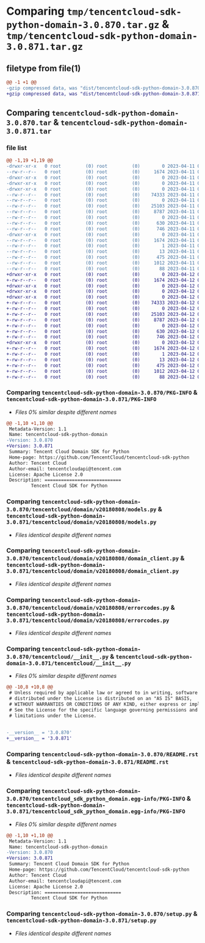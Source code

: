 # Comparing `tmp/tencentcloud-sdk-python-domain-3.0.870.tar.gz` & `tmp/tencentcloud-sdk-python-domain-3.0.871.tar.gz`

## filetype from file(1)

```diff
@@ -1 +1 @@
-gzip compressed data, was "dist/tencentcloud-sdk-python-domain-3.0.870.tar", last modified: Tue Apr 11 03:34:10 2023, max compression
+gzip compressed data, was "dist/tencentcloud-sdk-python-domain-3.0.871.tar", last modified: Wed Apr 12 00:22:56 2023, max compression
```

## Comparing `tencentcloud-sdk-python-domain-3.0.870.tar` & `tencentcloud-sdk-python-domain-3.0.871.tar`

### file list

```diff
@@ -1,19 +1,19 @@
-drwxr-xr-x   0 root         (0) root         (0)        0 2023-04-11 03:34:10.000000 tencentcloud-sdk-python-domain-3.0.870/
--rw-r--r--   0 root         (0) root         (0)     1674 2023-04-11 03:34:10.000000 tencentcloud-sdk-python-domain-3.0.870/PKG-INFO
-drwxr-xr-x   0 root         (0) root         (0)        0 2023-04-11 03:34:10.000000 tencentcloud-sdk-python-domain-3.0.870/tencentcloud/
-drwxr-xr-x   0 root         (0) root         (0)        0 2023-04-11 03:34:10.000000 tencentcloud-sdk-python-domain-3.0.870/tencentcloud/domain/
-drwxr-xr-x   0 root         (0) root         (0)        0 2023-04-11 03:34:10.000000 tencentcloud-sdk-python-domain-3.0.870/tencentcloud/domain/v20180808/
--rw-r--r--   0 root         (0) root         (0)    74333 2023-04-11 03:34:10.000000 tencentcloud-sdk-python-domain-3.0.870/tencentcloud/domain/v20180808/models.py
--rw-r--r--   0 root         (0) root         (0)        0 2023-04-11 03:34:10.000000 tencentcloud-sdk-python-domain-3.0.870/tencentcloud/domain/v20180808/__init__.py
--rw-r--r--   0 root         (0) root         (0)    25103 2023-04-11 03:34:10.000000 tencentcloud-sdk-python-domain-3.0.870/tencentcloud/domain/v20180808/domain_client.py
--rw-r--r--   0 root         (0) root         (0)     8787 2023-04-11 03:34:10.000000 tencentcloud-sdk-python-domain-3.0.870/tencentcloud/domain/v20180808/errorcodes.py
--rw-r--r--   0 root         (0) root         (0)        0 2023-04-11 03:34:10.000000 tencentcloud-sdk-python-domain-3.0.870/tencentcloud/domain/__init__.py
--rw-r--r--   0 root         (0) root         (0)      630 2023-04-11 03:34:10.000000 tencentcloud-sdk-python-domain-3.0.870/tencentcloud/__init__.py
--rw-r--r--   0 root         (0) root         (0)      746 2023-04-11 03:34:10.000000 tencentcloud-sdk-python-domain-3.0.870/README.rst
-drwxr-xr-x   0 root         (0) root         (0)        0 2023-04-11 03:34:10.000000 tencentcloud-sdk-python-domain-3.0.870/tencentcloud_sdk_python_domain.egg-info/
--rw-r--r--   0 root         (0) root         (0)     1674 2023-04-11 03:34:10.000000 tencentcloud-sdk-python-domain-3.0.870/tencentcloud_sdk_python_domain.egg-info/PKG-INFO
--rw-r--r--   0 root         (0) root         (0)        1 2023-04-11 03:34:10.000000 tencentcloud-sdk-python-domain-3.0.870/tencentcloud_sdk_python_domain.egg-info/dependency_links.txt
--rw-r--r--   0 root         (0) root         (0)       13 2023-04-11 03:34:10.000000 tencentcloud-sdk-python-domain-3.0.870/tencentcloud_sdk_python_domain.egg-info/top_level.txt
--rw-r--r--   0 root         (0) root         (0)      475 2023-04-11 03:34:10.000000 tencentcloud-sdk-python-domain-3.0.870/tencentcloud_sdk_python_domain.egg-info/SOURCES.txt
--rw-r--r--   0 root         (0) root         (0)     1012 2023-04-11 03:34:10.000000 tencentcloud-sdk-python-domain-3.0.870/setup.py
--rw-r--r--   0 root         (0) root         (0)       88 2023-04-11 03:34:10.000000 tencentcloud-sdk-python-domain-3.0.870/setup.cfg
+drwxr-xr-x   0 root         (0) root         (0)        0 2023-04-12 00:22:56.000000 tencentcloud-sdk-python-domain-3.0.871/
+-rw-r--r--   0 root         (0) root         (0)     1674 2023-04-12 00:22:56.000000 tencentcloud-sdk-python-domain-3.0.871/PKG-INFO
+drwxr-xr-x   0 root         (0) root         (0)        0 2023-04-12 00:22:56.000000 tencentcloud-sdk-python-domain-3.0.871/tencentcloud/
+drwxr-xr-x   0 root         (0) root         (0)        0 2023-04-12 00:22:56.000000 tencentcloud-sdk-python-domain-3.0.871/tencentcloud/domain/
+drwxr-xr-x   0 root         (0) root         (0)        0 2023-04-12 00:22:56.000000 tencentcloud-sdk-python-domain-3.0.871/tencentcloud/domain/v20180808/
+-rw-r--r--   0 root         (0) root         (0)    74333 2023-04-12 00:22:56.000000 tencentcloud-sdk-python-domain-3.0.871/tencentcloud/domain/v20180808/models.py
+-rw-r--r--   0 root         (0) root         (0)        0 2023-04-12 00:22:56.000000 tencentcloud-sdk-python-domain-3.0.871/tencentcloud/domain/v20180808/__init__.py
+-rw-r--r--   0 root         (0) root         (0)    25103 2023-04-12 00:22:56.000000 tencentcloud-sdk-python-domain-3.0.871/tencentcloud/domain/v20180808/domain_client.py
+-rw-r--r--   0 root         (0) root         (0)     8787 2023-04-12 00:22:56.000000 tencentcloud-sdk-python-domain-3.0.871/tencentcloud/domain/v20180808/errorcodes.py
+-rw-r--r--   0 root         (0) root         (0)        0 2023-04-12 00:22:56.000000 tencentcloud-sdk-python-domain-3.0.871/tencentcloud/domain/__init__.py
+-rw-r--r--   0 root         (0) root         (0)      630 2023-04-12 00:22:56.000000 tencentcloud-sdk-python-domain-3.0.871/tencentcloud/__init__.py
+-rw-r--r--   0 root         (0) root         (0)      746 2023-04-12 00:22:56.000000 tencentcloud-sdk-python-domain-3.0.871/README.rst
+drwxr-xr-x   0 root         (0) root         (0)        0 2023-04-12 00:22:56.000000 tencentcloud-sdk-python-domain-3.0.871/tencentcloud_sdk_python_domain.egg-info/
+-rw-r--r--   0 root         (0) root         (0)     1674 2023-04-12 00:22:56.000000 tencentcloud-sdk-python-domain-3.0.871/tencentcloud_sdk_python_domain.egg-info/PKG-INFO
+-rw-r--r--   0 root         (0) root         (0)        1 2023-04-12 00:22:56.000000 tencentcloud-sdk-python-domain-3.0.871/tencentcloud_sdk_python_domain.egg-info/dependency_links.txt
+-rw-r--r--   0 root         (0) root         (0)       13 2023-04-12 00:22:56.000000 tencentcloud-sdk-python-domain-3.0.871/tencentcloud_sdk_python_domain.egg-info/top_level.txt
+-rw-r--r--   0 root         (0) root         (0)      475 2023-04-12 00:22:56.000000 tencentcloud-sdk-python-domain-3.0.871/tencentcloud_sdk_python_domain.egg-info/SOURCES.txt
+-rw-r--r--   0 root         (0) root         (0)     1012 2023-04-12 00:22:56.000000 tencentcloud-sdk-python-domain-3.0.871/setup.py
+-rw-r--r--   0 root         (0) root         (0)       88 2023-04-12 00:22:56.000000 tencentcloud-sdk-python-domain-3.0.871/setup.cfg
```

### Comparing `tencentcloud-sdk-python-domain-3.0.870/PKG-INFO` & `tencentcloud-sdk-python-domain-3.0.871/PKG-INFO`

 * *Files 0% similar despite different names*

```diff
@@ -1,10 +1,10 @@
 Metadata-Version: 1.1
 Name: tencentcloud-sdk-python-domain
-Version: 3.0.870
+Version: 3.0.871
 Summary: Tencent Cloud Domain SDK for Python
 Home-page: https://github.com/TencentCloud/tencentcloud-sdk-python
 Author: Tencent Cloud
 Author-email: tencentcloudapi@tencent.com
 License: Apache License 2.0
 Description: ============================
         Tencent Cloud SDK for Python
```

### Comparing `tencentcloud-sdk-python-domain-3.0.870/tencentcloud/domain/v20180808/models.py` & `tencentcloud-sdk-python-domain-3.0.871/tencentcloud/domain/v20180808/models.py`

 * *Files identical despite different names*

### Comparing `tencentcloud-sdk-python-domain-3.0.870/tencentcloud/domain/v20180808/domain_client.py` & `tencentcloud-sdk-python-domain-3.0.871/tencentcloud/domain/v20180808/domain_client.py`

 * *Files identical despite different names*

### Comparing `tencentcloud-sdk-python-domain-3.0.870/tencentcloud/domain/v20180808/errorcodes.py` & `tencentcloud-sdk-python-domain-3.0.871/tencentcloud/domain/v20180808/errorcodes.py`

 * *Files identical despite different names*

### Comparing `tencentcloud-sdk-python-domain-3.0.870/tencentcloud/__init__.py` & `tencentcloud-sdk-python-domain-3.0.871/tencentcloud/__init__.py`

 * *Files 0% similar despite different names*

```diff
@@ -10,8 +10,8 @@
 # Unless required by applicable law or agreed to in writing, software
 # distributed under the License is distributed on an "AS IS" BASIS,
 # WITHOUT WARRANTIES OR CONDITIONS OF ANY KIND, either express or implied.
 # See the License for the specific language governing permissions and
 # limitations under the License.
 
 
-__version__ = '3.0.870'
+__version__ = '3.0.871'
```

### Comparing `tencentcloud-sdk-python-domain-3.0.870/README.rst` & `tencentcloud-sdk-python-domain-3.0.871/README.rst`

 * *Files identical despite different names*

### Comparing `tencentcloud-sdk-python-domain-3.0.870/tencentcloud_sdk_python_domain.egg-info/PKG-INFO` & `tencentcloud-sdk-python-domain-3.0.871/tencentcloud_sdk_python_domain.egg-info/PKG-INFO`

 * *Files 0% similar despite different names*

```diff
@@ -1,10 +1,10 @@
 Metadata-Version: 1.1
 Name: tencentcloud-sdk-python-domain
-Version: 3.0.870
+Version: 3.0.871
 Summary: Tencent Cloud Domain SDK for Python
 Home-page: https://github.com/TencentCloud/tencentcloud-sdk-python
 Author: Tencent Cloud
 Author-email: tencentcloudapi@tencent.com
 License: Apache License 2.0
 Description: ============================
         Tencent Cloud SDK for Python
```

### Comparing `tencentcloud-sdk-python-domain-3.0.870/setup.py` & `tencentcloud-sdk-python-domain-3.0.871/setup.py`

 * *Files identical despite different names*

